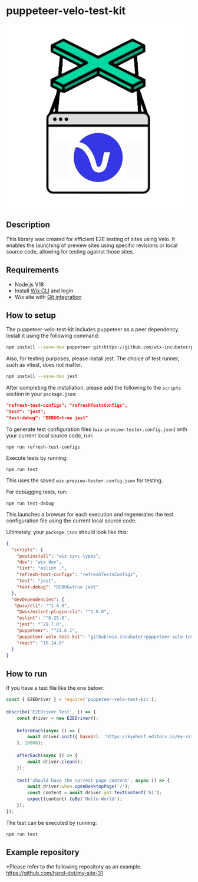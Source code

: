 # puppeteer-velo-test-kit

![logo](./puppeteer-velo-test-kit.png)

## Description

This library was created for efficient E2E testing of sites using Velo. It enables the launching of preview sites using specific revisions or local source code, allowing for testing against those sites.

## Requirements

- Node.js V18
- Install [Wix CLI](https://dev.wix.com/docs/develop-websites/articles/workspace-tools/developer-tools/git-integration-wix-cli/working-with-the-wix-cli) and login
- Wix site with [Git integration](https://dev.wix.com/docs/develop-websites/articles/workspace-tools/developer-tools/git-integration-wix-cli/integrating-your-site-with-git-hub)

## How to setup

The puppeteer-velo-test-kit includes puppeteer as a peer dependency. Install it using the following command:

```bash
npm install --save-dev puppeteer git+https://github.com/wix-incubator/puppeteer-velo-test-kit.git
```

Also, for testing purposes, please install jest. The choice of test runner, such as vitest, does not matter.

```bash
npm install --save-dev jest
```

After completing the installation, please add the following to the `scripts` section in your `package.json`:

```json
"refresh-test-configs": "refreshTestsConfigs",
"test": "jest",
"test-debug": "DEBUG=true jest"
```

To generate test configuration files (`wix-preview-tester.config.json`) with your current local source code, run:

```
npm run refresh-test-configs
```

Execute tests by running:

```
npm run test
```

This uses the saved `wix-preview-tester.config.json` for testing.

For debugging tests, run:

```
npm run test-debug
```

This launches a browser for each execution and regenerates the test configuration file using the current local source code.

Ultimately, your `package.json` should look like this:

```json
{
  "scripts": {
    "postinstall": "wix sync-types",
    "dev": "wix dev",
    "lint": "eslint .",
    "refresh-test-configs": "refreshTestsConfigs",
    "test": "jest",
    "test-debug": "DEBUG=true jest"
  },
  "devDependencies": {
   "@wix/cli": "^1.0.0",
    "@wix/eslint-plugin-cli": "^1.0.0",
    "eslint": "^8.25.0",
    "jest": "^29.7.0",
    "puppeteer": "^21.6.1",
    "puppeteer-velo-test-kit": "github:wix-incubator/puppeteer-velo-test-kit",
    "react": "16.14.0"
  }
}
```

## How to run

If you have a test file like the one below:

```javascript
const { E2EDriver } = require('puppeteer-velo-test-kit');

describe('E2EDriver Test', () => {
    const driver = new E2EDriver();

    beforeEach(async () => {
        await driver.init({ baseUrl: 'https://kyoheif.editorx.io/my-site-31' });
    }, 10000);

    afterEach(async () => {
        await driver.clean();
    });

    test('should have the correct page content', async () => {
        await driver.when.openDesktopPage('/');
        const content = await driver.get.textContent('h1');
        expect(content).toBe('Hello World');
    });
});
```

The test can be executed by running:

```
npm run test
```


## Example repository

*Please refer to the following repository as an example.  
https://github.com/hand-dot/my-site-31


